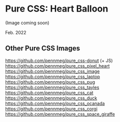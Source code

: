 # Pure CSS: Heart Balloon

(Image coming soon)

Feb. 2022

## Other Pure CSS Images
https://github.com/pennmeg/pure_css-donut (+ JS)
https://github.com/pennmeg/pure_css_pixel_heart
https://github.com/pennmeg/pure_css_image
https://github.com/pennmeg/pure_css_laptop
https://github.com/pennmeg/pure_css_pug
https://github.com/pennmeg/pure_css_tayles
https://github.com/pennmeg/pure_css_cat
https://github.com/pennmeg/pure_css_duck
https://github.com/pennmeg/pure_css_ocanada
https://github.com/pennmeg/pure_css_corgi
https://github.com/pennmeg/pure_css_space_giraffe
